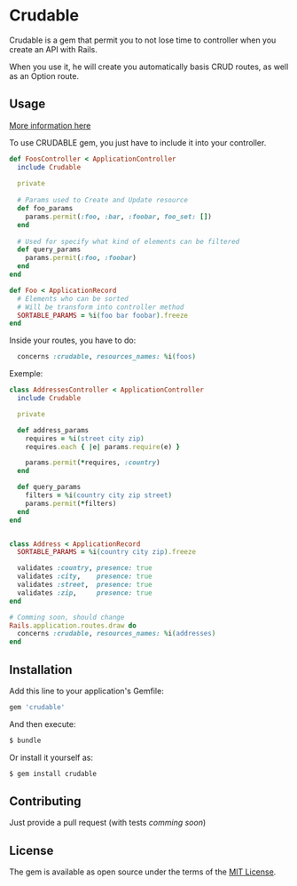 # Crudable

Crudable is a gem that permit you to not lose time to controller when you create an API with Rails.

When you use it, he will create you automatically basis CRUD routes, as well as an Option route.

## Usage

[More information here](https://github.com/alex-lairan/crudable/wiki)

To use CRUDABLE gem, you just have to include it into your controller.

```ruby
def FoosController < ApplicationController
  include Crudable
  
  private
  
  # Params used to Create and Update resource
  def foo_params
    params.permit(:foo, :bar, :foobar, foo_set: [])
  end
  
  # Used for specify what kind of elements can be filtered
  def query_params
    params.permit(:foo, :foobar)
  end
end

def Foo < ApplicationRecord
  # Elements who can be sorted
  # Will be transform into controller method
  SORTABLE_PARAMS = %i(foo bar foobar).freeze
end
```

Inside your routes, you have to do:

```ruby
  concerns :crudable, resources_names: %i(foos)
```


Exemple:

```ruby
class AddressesController < ApplicationController
  include Crudable

  private

  def address_params
    requires = %i(street city zip)
    requires.each { |e| params.require(e) }

    params.permit(*requires, :country)
  end

  def query_params
    filters = %i(country city zip street)
    params.permit(*filters)
  end
end


class Address < ApplicationRecord
  SORTABLE_PARAMS = %i(country city zip).freeze

  validates :country, presence: true
  validates :city,    presence: true
  validates :street,  presence: true
  validates :zip,     presence: true
end

# Comming soon, should change
Rails.application.routes.draw do
  concerns :crudable, resources_names: %i(addresses)
end
```

## Installation
Add this line to your application's Gemfile:

```ruby
gem 'crudable'
```

And then execute:
```bash
$ bundle
```

Or install it yourself as:
```bash
$ gem install crudable
```

## Contributing

Just provide a pull request (with tests *comming soon*)


## License

The gem is available as open source under the terms of the [MIT License](http://opensource.org/licenses/MIT).
